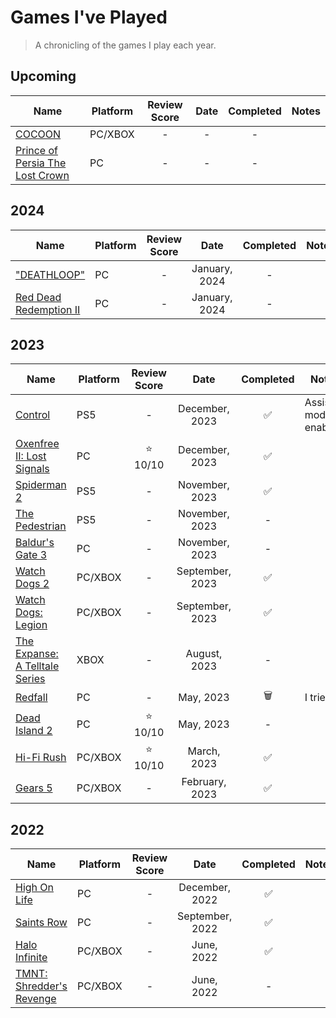 # Games I've Played

> A chronicling of the games I play each year.

## Upcoming

| Name                                                                                                  | Platform | Review Score | Date | Completed | Notes |
| ----------------------------------------------------------------------------------------------------- | -------- | :----------: | :--: | :-------: | ----- |
| [COCOON](https://www.cocoongame.com/)                                                                 | PC/XBOX  |      -       |  -   |     -     |       |
| [Prince of Persia The Lost Crown](https://www.ubisoft.com/en-us/game/prince-of-persia/the-lost-crown) | PC       |      -       |  -   |     -     |       |

## 2024

| Name                                                                        | Platform | Review Score |     Date      | Completed | Notes |
| --------------------------------------------------------------------------- | -------- | :----------: | :-----------: | :-------: | ----- |
| ["DEATHLOOP"](https://bethesda.net/en/game/deathloop)                       | PC       |      -       | January, 2024 |     -     |       |
| [Red Dead Redemption II](https://www.rockstargames.com/reddeadredemption2/) | PC       |      -       | January, 2024 |     -     |       |

## 2023

| Name                                                                       | Platform | Review Score |      Date       | Completed | Notes                |
| -------------------------------------------------------------------------- | -------- | :----------: | :-------------: | :-------: | -------------------- |
| [Control](https://bethesda.net/en/game/deathloop)                          | PS5      |      -       | December, 2023  |    ✅     | Assist mode enabled. |
| [Oxenfree II: Lost Signals](https://nightschoolstudio.com/oxenfree-ii)     | PC       |  ⭐️ 10/10   | December, 2023  |    ✅     |                      |
| [Spiderman 2](https://insomniac.games/game/marvels-spider-man-2/)          | PS5      |      -       | November, 2023  |    ✅     |                      |
| [The Pedestrian](https://www.skookum-arts.com/)                            | PS5      |      -       | November, 2023  |     -     |                      |
| [Baldur's Gate 3](https://baldursgate3.game/)                              | PC       |      -       | November, 2023  |     -     |                      |
| [Watch Dogs 2](https://www.ubisoft.com/en-us/game/watch-dogs/watch-dogs-2) | PC/XBOX  |      -       | September, 2023 |    ✅     |                      |
| [Watch Dogs: Legion](https://www.ubisoft.com/en-us/game/watch-dogs/legion) | PC/XBOX  |      -       | September, 2023 |    ✅     |                      |
| [The Expanse: A Telltale Series](https://www.telltale.com/the-expanse/)    | XBOX     |      -       |  August, 2023   |     -     |                      |
| [Redfall](https://bethesda.net/en/game/redfall)                            | PC       |      -       |    May, 2023    |    🗑️     | I tried.             |
| [Dead Island 2](https://deadisland.com/)                                   | PC       |  ⭐️ 10/10   |    May, 2023    |     -     |                      |
| [Hi-Fi Rush](https://bethesda.net/en-US/game/hifirush)                     | PC/XBOX  |  ⭐️ 10/10   |   March, 2023   |    ✅     |                      |
| [Gears 5](https://www.gearsofwar.com/games/gears-5/)                       | PC/XBOX  |      -       | February, 2023  |    ✅     |                      |

## 2022

| Name                                                           | Platform | Review Score |      Date       | Completed | Notes |
| -------------------------------------------------------------- | -------- | :----------: | :-------------: | :-------: | ----- |
| [High On Life](https://squanchgames.com/high-on-life/)         | PC       |      -       | December, 2022  |    ✅     |       |
| [Saints Row](https://saintsrow.com/)                           | PC       |      -       | September, 2022 |    ✅     |       |
| [Halo Infinite](https://www.halowaypoint.com/halo-infinite)    | PC/XBOX  |      -       |   June, 2022    |    ✅     |       |
| [TMNT: Shredder's Revenge](https://www.shredders-revenge.com/) | PC/XBOX  |      -       |   June, 2022    |     -     |       |
